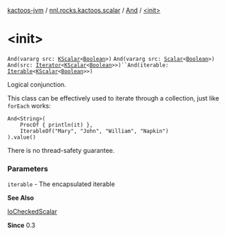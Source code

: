 [kactoos-jvm](../../index.md) / [nnl.rocks.kactoos.scalar](../index.md) / [And](index.md) / [&lt;init&gt;](./-init-.md)

# &lt;init&gt;

`And(vararg src: `[`KScalar`](../../nnl.rocks.kactoos/-k-scalar.md)`<`[`Boolean`](https://kotlinlang.org/api/latest/jvm/stdlib/kotlin/-boolean/index.html)`>)`
`And(vararg src: `[`Scalar`](../../nnl.rocks.kactoos/-scalar/index.md)`<`[`Boolean`](https://kotlinlang.org/api/latest/jvm/stdlib/kotlin/-boolean/index.html)`>)`
`And(src: `[`Iterator`](https://kotlinlang.org/api/latest/jvm/stdlib/kotlin.collections/-iterator/index.html)`<`[`KScalar`](../../nnl.rocks.kactoos/-k-scalar.md)`<`[`Boolean`](https://kotlinlang.org/api/latest/jvm/stdlib/kotlin/-boolean/index.html)`>>)``And(iterable: `[`Iterable`](https://kotlinlang.org/api/latest/jvm/stdlib/kotlin.collections/-iterable/index.html)`<`[`KScalar`](../../nnl.rocks.kactoos/-k-scalar.md)`<`[`Boolean`](https://kotlinlang.org/api/latest/jvm/stdlib/kotlin/-boolean/index.html)`>>)`

Logical conjunction.

This class can be effectively used to iterate through
a collection, just like `forEach` works:

```
And<String>(
    ProcOf { println(it) },
    IterableOf("Mary", "John", "William", "Napkin")
).value()
```

There is no thread-safety guarantee.

### Parameters

`iterable` - The encapsulated iterable

**See Also**

[IoCheckedScalar](../-io-checked-scalar/index.md)

**Since**
0.3

